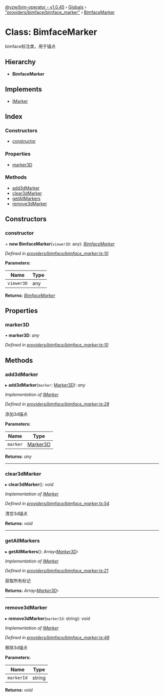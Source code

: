 [@yzw/bim-operator - v1.0.45](../README.md) › [Globals](../globals.md) › ["providers/bimface/bimface_marker"](../modules/_providers_bimface_bimface_marker_.md) › [BimfaceMarker](_providers_bimface_bimface_marker_.bimfacemarker.md)

# Class: BimfaceMarker

bimface标注类，用于锚点

## Hierarchy

* **BimfaceMarker**

## Implements

* [IMarker](../interfaces/_interface_.imarker.md)

## Index

### Constructors

* [constructor](_providers_bimface_bimface_marker_.bimfacemarker.md#constructor)

### Properties

* [marker3D](_providers_bimface_bimface_marker_.bimfacemarker.md#marker3d)

### Methods

* [add3dMarker](_providers_bimface_bimface_marker_.bimfacemarker.md#add3dmarker)
* [clear3dMarker](_providers_bimface_bimface_marker_.bimfacemarker.md#clear3dmarker)
* [getAllMarkers](_providers_bimface_bimface_marker_.bimfacemarker.md#getallmarkers)
* [remove3dMarker](_providers_bimface_bimface_marker_.bimfacemarker.md#remove3dmarker)

## Constructors

###  constructor

\+ **new BimfaceMarker**(`viewer3D`: any): *[BimfaceMarker](_providers_bimface_bimface_marker_.bimfacemarker.md)*

*Defined in [providers/bimface/bimface_marker.ts:10](https://github.com/youkaisteve/bim-operator/blob/07608a2/src/providers/bimface/bimface_marker.ts#L10)*

**Parameters:**

Name | Type |
------ | ------ |
`viewer3D` | any |

**Returns:** *[BimfaceMarker](_providers_bimface_bimface_marker_.bimfacemarker.md)*

## Properties

###  marker3D

• **marker3D**: *any*

*Defined in [providers/bimface/bimface_marker.ts:10](https://github.com/youkaisteve/bim-operator/blob/07608a2/src/providers/bimface/bimface_marker.ts#L10)*

## Methods

###  add3dMarker

▸ **add3dMarker**(`marker`: [Marker3D](../interfaces/_model_marker_3d_.marker3d.md)): *any*

*Implementation of [IMarker](../interfaces/_interface_.imarker.md)*

*Defined in [providers/bimface/bimface_marker.ts:28](https://github.com/youkaisteve/bim-operator/blob/07608a2/src/providers/bimface/bimface_marker.ts#L28)*

添加3d锚点

**Parameters:**

Name | Type |
------ | ------ |
`marker` | [Marker3D](../interfaces/_model_marker_3d_.marker3d.md) |

**Returns:** *any*

___

###  clear3dMarker

▸ **clear3dMarker**(): *void*

*Implementation of [IMarker](../interfaces/_interface_.imarker.md)*

*Defined in [providers/bimface/bimface_marker.ts:54](https://github.com/youkaisteve/bim-operator/blob/07608a2/src/providers/bimface/bimface_marker.ts#L54)*

清空3d锚点

**Returns:** *void*

___

###  getAllMarkers

▸ **getAllMarkers**(): *Array‹[Marker3D](../interfaces/_model_marker_3d_.marker3d.md)›*

*Implementation of [IMarker](../interfaces/_interface_.imarker.md)*

*Defined in [providers/bimface/bimface_marker.ts:21](https://github.com/youkaisteve/bim-operator/blob/07608a2/src/providers/bimface/bimface_marker.ts#L21)*

获取所有标记

**Returns:** *Array‹[Marker3D](../interfaces/_model_marker_3d_.marker3d.md)›*

___

###  remove3dMarker

▸ **remove3dMarker**(`markerId`: string): *void*

*Implementation of [IMarker](../interfaces/_interface_.imarker.md)*

*Defined in [providers/bimface/bimface_marker.ts:48](https://github.com/youkaisteve/bim-operator/blob/07608a2/src/providers/bimface/bimface_marker.ts#L48)*

移除3d锚点

**Parameters:**

Name | Type |
------ | ------ |
`markerId` | string |

**Returns:** *void*
